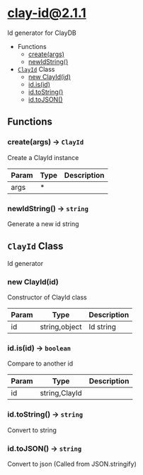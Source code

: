 # clay-id@2.1.1

Id generator for ClayDB

+ Functions
  + [create(args)](#clay-id-function-create)
  + [newIdString()](#clay-id-function-new-id-string)
+ [`ClayId`](#clay-id-class) Class
  + [new ClayId(id)](#clay-id-class-clay-id-constructor)
  + [id.is(id)](#clay-id-class-clay-id-is)
  + [id.toString()](#clay-id-class-clay-id-toString)
  + [id.toJSON()](#clay-id-class-clay-id-toJSON)

## Functions

<a class='md-heading-link' name="clay-id-function-create" ></a>

### create(args) -> `ClayId`

Create a ClayId instance

| Param | Type | Description |
| ----- | --- | -------- |
| args | * |  |

<a class='md-heading-link' name="clay-id-function-new-id-string" ></a>

### newIdString() -> `string`

Generate a new id string


<a class='md-heading-link' name="clay-id-class"></a>

## `ClayId` Class

Id generator




<a class='md-heading-link' name="clay-id-class-clay-id-constructor" ></a>

### new ClayId(id)

Constructor of ClayId class

| Param | Type | Description |
| ----- | --- | -------- |
| id | string,object | Id string |


<a class='md-heading-link' name="clay-id-class-clay-id-is" ></a>

### id.is(id) -> `boolean`

Compare to another id

| Param | Type | Description |
| ----- | --- | -------- |
| id | string,ClayId |  |


<a class='md-heading-link' name="clay-id-class-clay-id-toString" ></a>

### id.toString() -> `string`

Convert to string

<a class='md-heading-link' name="clay-id-class-clay-id-toJSON" ></a>

### id.toJSON() -> `string`

Convert to json (Called from JSON.stringify)



